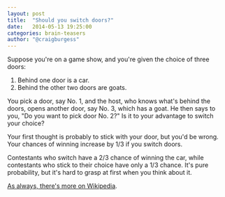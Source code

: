 ```yaml
---
layout: post
title:  "Should you switch doors?"
date:   2014-05-13 19:25:00
categories: brain-teasers
author: "@craigburgess"
---
```

Suppose you're on a game show, and you're given the choice of three doors: 

1. Behind one door is a car.
2. Behind the other two doors are goats.

You pick a door, say No. 1, and the host, who knows what's behind the doors, opens another door, say No. 3, which has a goat. He then says to you, "Do you want to pick door No. 2?" Is it to your advantage to switch your choice?

Your first thought is probably to stick with your door, but you'd be wrong. Your chances of winning increase by 1/3 if you switch doors.

Contestants who switch have a 2/3 chance of winning the car, while contestants who stick to their choice have only a 1/3 chance. It's pure probability, but it's hard to grasp at first when you think about it.

[As always, there's more on Wikipedia][1].

[1]: http://en.wikipedia.org/wiki/Monty_Hall_problem